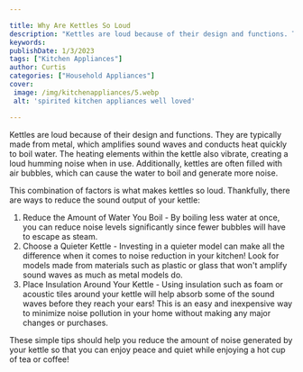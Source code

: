```yaml
---

title: Why Are Kettles So Loud
description: "Kettles are loud because of their design and functions. They are typically made from metal, which amplifies sound waves and conduc...see more detail"
keywords: 
publishDate: 1/3/2023
tags: ["Kitchen Appliances"]
author: Curtis
categories: ["Household Appliances"]
cover: 
 image: /img/kitchenappliances/5.webp
 alt: 'spirited kitchen appliances well loved'

---
```


Kettles are loud because of their design and functions. They are typically made from metal, which amplifies sound waves and conducts heat quickly to boil water. The heating elements within the kettle also vibrate, creating a loud humming noise when in use. Additionally, kettles are often filled with air bubbles, which can cause the water to boil and generate more noise.

This combination of factors is what makes kettles so loud. Thankfully, there are ways to reduce the sound output of your kettle:

 
1. Reduce the Amount of Water You Boil - By boiling less water at once, you can reduce noise levels significantly since fewer bubbles will have to escape as steam. 
2. Choose a Quieter Kettle - Investing in a quieter model can make all the difference when it comes to noise reduction in your kitchen! Look for models made from materials such as plastic or glass that won't amplify sound waves as much as metal models do. 
3. Place Insulation Around Your Kettle - Using insulation such as foam or acoustic tiles around your kettle will help absorb some of the sound waves before they reach your ears! This is an easy and inexpensive way to minimize noise pollution in your home without making any major changes or purchases. 

These simple tips should help you reduce the amount of noise generated by your kettle so that you can enjoy peace and quiet while enjoying a hot cup of tea or coffee!
